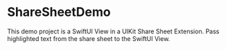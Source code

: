 # ShareSheetDemo

This demo project is a SwiftUI View in a UIKit Share Sheet Extension. Pass highlighted text from the share sheet to the SwiftUI View.
